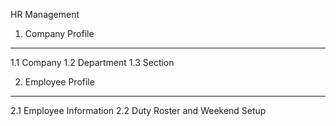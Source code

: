 HR Management


1. Company Profile
------------------------------
1.1 Company
1.2 Department
1.3 Section

2. Employee Profile
------------------------------
2.1 Employee Information
2.2 Duty Roster and Weekend Setup